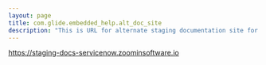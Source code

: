 ```yaml
---
layout: page
title: com.glide.embedded_help.alt_doc_site
description: "This is URL for alternate staging documentation site for Embedded Help related links"
---
```

https://staging-docs-servicenow.zoominsoftware.io